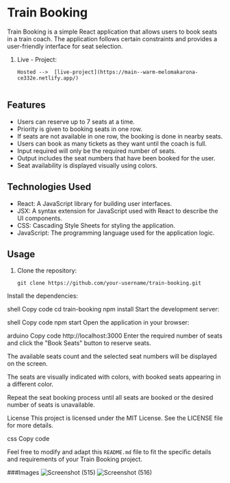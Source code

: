 # Train Booking

Train Booking is a simple React application that allows users to book seats in a train coach. The application follows certain constraints and provides a user-friendly interface for seat selection.


1. Live - Project:

   ```shell
   Hosted -->  [live-project](https://main--warm-melomakarona-ce332e.netlify.app/)


## Features

- Users can reserve up to 7 seats at a time.
- Priority is given to booking seats in one row.
- If seats are not available in one row, the booking is done in nearby seats.
- Users can book as many tickets as they want until the coach is full.
- Input required will only be the required number of seats.
- Output includes the seat numbers that have been booked for the user.
- Seat availability is displayed visually using colors.

## Technologies Used

- React: A JavaScript library for building user interfaces.
- JSX: A syntax extension for JavaScript used with React to describe the UI components.
- CSS: Cascading Style Sheets for styling the application.
- JavaScript: The programming language used for the application logic.

## Usage

1. Clone the repository:

   ```shell
   git clone https://github.com/your-username/train-booking.git
Install the dependencies:

shell
Copy code
cd train-booking
npm install
Start the development server:

shell
Copy code
npm start
Open the application in your browser:

arduino
Copy code
http://localhost:3000
Enter the required number of seats and click the "Book Seats" button to reserve seats.

The available seats count and the selected seat numbers will be displayed on the screen.

The seats are visually indicated with colors, with booked seats appearing in a different color.

Repeat the seat booking process until all seats are booked or the desired number of seats is unavailable.

License
This project is licensed under the MIT License. See the LICENSE file for more details.

css
Copy code

Feel free to modify and adapt this `README.md` file to fit the specific details and requirements of your Train Booking project.


###Images
![Screenshot (515)](https://github.com/harshsingh11-cyber/Trainseat/assets/65847214/ebcde8ee-2f86-426d-ae05-9dd1c6a31b70)
![Screenshot (516)](https://github.com/harshsingh11-cyber/Trainseat/assets/65847214/dad28848-8365-4493-909d-a4aa37633deb)


